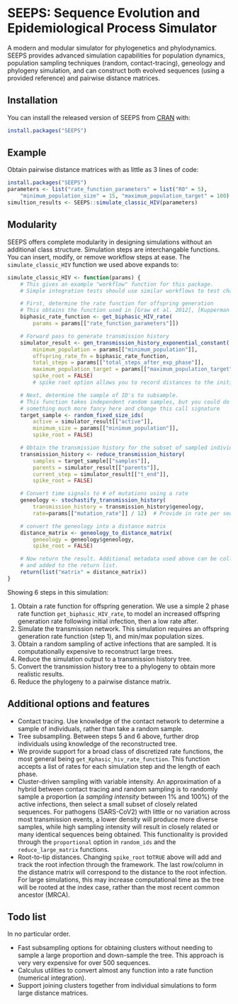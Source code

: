 
<!-- README.md is generated from README.Rmd. Please edit that file -->

# SEEPS: Sequence Evolution and Epidemiological Process Simulator

<!-- badges: start -->
<!-- badges: end -->

A modern and modular simulator for phylogenetics and phylodynamics.
SEEPS provides advanced simulation capabilities for population dynamics,
population sampling techniques (random, contact-tracing), geneology and
phylogeny simulation, and can construct both evolved sequences (using a
provided reference) and pairwise distance matrices.

<!-- One short paragraph about simulation -->

## Installation

You can install the released version of SEEPS from
[CRAN](https://CRAN.R-project.org) with:

``` r
install.packages("SEEPS")
```

## Example

Obtain pairwise distance matrices with as little as 3 lines of code:

``` r
install.packages("SEEPS")
parameters <- list("rate_function_parameters" = list("R0" = 5),
    "minimum_population_size" = 15, "maximum_population_target" = 100)
simultion_results <- SEEPS::simulate_classic_HIV(parameters)
```

## Modularity

SEEPS offers complete modularity in designing simulations without an
additional class structure. Simulation steps are interchangable
functions. You can insert, modify, or remove workflow steps at ease. The
`simulate_classic_HIV` function we used above expands to:

``` r
simulate_classic_HIV <- function(params) {
    # This gives an example "workflow" function for this package.
    # Simple integration tests should use similar workflows to test changes.

    # First, determine the rate function for offspring generation
    # This obtains the function used in [Graw et al. 2012], [Kupperman et al. 2022]
    biphasic_rate_function <- get_biphasic_HIV_rate(
        params = params[["rate_function_parameters"]])

    # Forward pass to generate transmission history
    simulator_result <- gen_transmission_history_exponential_constant(
        minimum_population = params[["minimum_population"]],
        offspring_rate_fn = biphasic_rate_function,
        total_steps = params[["total_steps_after_exp_phase"]],
        maximum_population_target = params[["maximum_population_target"]],
        spike_root = FALSE)
        # spike root option allows you to record distances to the initial infection

    # Next, determine the sample of ID's to subsample.
    # This function takes independent random samples, but you could do
    # something much more fancy here and change this call signature
    target_sample <- random_fixed_size_ids(
        active = simulator_result[["active"]],
        minimum_size = params[["minimum_population"]],
        spike_root = FALSE)

    # Obtain the transmission history for the subset of sampled individuals
    transmission_history <- reduce_transmission_history(
        samples = target_sample[["samples"]],
        parents = simulator_result[["parents"]],
        current_step = simulator_result[["t_end"]],
        spike_root = FALSE)

    # Convert time signals to # of mutations using a rate
    geneology <- stochastify_transmission_history(
        transmission_history = transmission_history$geneology,
        rate=params[["mutation_rate"]] / 12)  # Provide in rate per sequence per year

    # convert the geneology into a distance matrix
    distance_matrix <- geneology_to_distance_matrix(
        geneology = geneology$geneology,
        spike_root = FALSE)

    # Now return the result. Additional metadata used above can be collected
    # and added to the return list.
    return(list("matrix" = distance_matrix))
}
```

Showing 6 steps in this simulation:

1.  Obtain a rate function for offspring generation. We use a simple 2
    phase rate function `get_biphasic_HIV_rate`, to model an increased
    offspring generation rate following initial infection, then a low
    rate after.
2.  Simulate the transmission network. This simulation requires an
    offspring generation rate function (step 1), and min/max population
    sizes.
3.  Obtain a random sampling of active infections that are sampled. It
    is computationally expensive to reconstruct large trees.
4.  Reduce the simulation output to a transmission history tree.
5.  Convert the transmission history tree to a phylogeny to obtain more
    realistic results.
6.  Reduce the phylogeny to a pairwise distance matrix.

## Additional options and features

-   Contact tracing. Use knowledge of the contact network to determine a
    sample of individuals, rather than take a random sample.
-   Tree subsampling. Between steps 5 and 6 above, further drop
    individuals using knowledge of the reconstructed tree.
-   We provide support for a broad class of discretized rate functions,
    the most general being `get_Kphasic_hiv_rate_function`. This
    function accepts a list of rates for each simulation step and the
    length of each phase. <!-- This needs an example -->
-   Cluster-driven sampling with variable intensity. An approximation of
    a hybrid between contact tracing and random sampling is to randomly
    sample a proportion (a *sampling intensity* between 1% and 100%) of
    the active infections, then select a small subset of closely related
    sequences. For pathogens (SARS-CoV2) with little or no variation
    across most transmission events, a lower density will produce more
    diverse samples, while high sampling intensity will result in
    closely related or many identical sequences being obtained. This
    functionality is provided through the `proportional` option in
    `random_ids` and the `reduce_large_matrix` functions.
-   Root-to-tip distances. Changing `spike_root` to`TRUE` above will add
    and track the root infection through the framework. The last
    row/column in the distance matrix will correspond to the distance to
    the root infection. For large simulations, this may increase
    computational time as the tree will be rooted at the index case,
    rather than the most recent common ancestor (MRCA).

## Todo list

In no particular order.

-   Fast subsampling options for obtaining clusters without needing to
    sample a large proportion and down-sample the tree. This approach is
    very very expensive for over 500 sequences.
-   Calculus utilities to convert almost any function into a rate
    function (numerical integration).
-   Support joining clusters together from individual simulations to
    form large distance matrices.
